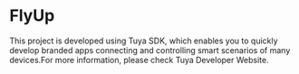 # FlyUp
This project is developed using Tuya SDK, which enables you to quickly develop branded apps connecting and controlling smart scenarios of many devices.For more information, please check Tuya Developer Website.
